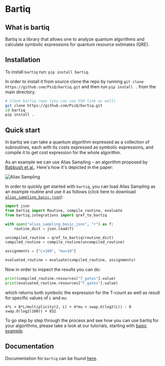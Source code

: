 # Bartiq

## What is bartiq

Bartiq is a library that allows one to analyze quantum algorithms and calculate symbolic expressions for quantum resource estimates (QRE).

## Installation

To install `bartiq` run: `pip install bartiq`.

In order to install it from source clone the repo by running `git clone https://github.com/PsiQ/bartiq.git` and then run `pip install .` from the main directory.

```bash
# Clone bartiq repo (you can use SSH link as well)
git clone https://github.com/PsiQ/bartiq.git
cd bartiq
pip install .
```

## Quick start

In bartiq we can take a quantum algorithm expressed as a collection of subroutines, each with its costs expressed as symbolic expressions, and compile it to get cost expression for the whole algorithm.

As an example we can use Alias Sampling – an algorithm proposed by [Babbush et al.](https://journals.aps.org/prx/abstract/10.1103/PhysRevX.8.041015). Here's how it's depicted in the paper:

![Alias Sampling](https://raw.githubusercontent.com/PsiQ/bartiq/main/docs/images/alias_sampling_paper.png?token=GHSAT0AAAAAACFPHUU4MIKWTFLBJ5PLG2MCZRMBP4Q)

In order to quickly get started with `bartiq`, you can load Alias Sampling as an example routine and use it as follows (click here to download <a href="https://raw.githubusercontent.com/PsiQ/bartiq/main/docs/data/alias_sampling_basic.json" download>`alias_sampling_basic.json`</a>):


```python
import json
from bartiq import Routine, compile_routine, evaluate
from bartiq.integrations import qref_to_bartiq

with open("alias_sampling_basic.json", "r") as f:
    routine_dict = json.load(f)

uncompiled_routine = qref_to_bartiq(routine_dict)
compiled_routine = compile_routine(uncompiled_routine)

assignments = ["L=100", "mu=10"]

evaluated_routine = evaluate(compiled_routine, assignments)
```

Now in order to inspect the results you can do:

```python
print(compiled_routine.resources["T_gates"].value)
print(evaluated_routine.resources["T_gates"].value)
```

which returns both symbolic the expression for the T-count as well as result for specific values of `L` and `mu`:

```
4*L + 8*L/multiplicity(2, L) + 4*mu + swap.O(log2(L)) - 8
swap.O(log2(100)) + 832
```

To go step by step through the process and see how you can use bartiq for your algorithms, please take a look at our tutorials, starting with [basic example](https://psiq.github.io/bartiq/latest/tutorials/01_basic_example/). 


## Documentation

Documentation for `bartiq` can be found [here](https://psiq.github.io/bartiq/).

